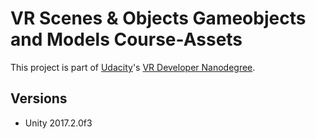 # VR Scenes & Objects Gameobjects and Models Course-Assets



This project is part of [Udacity](https://www.udacity.com "Udacity - Be in demand")'s [VR Developer Nanodegree](https://www.udacity.com/course/vr-developer-nanodegree--nd017).



## Versions
- Unity 2017.2.0f3

